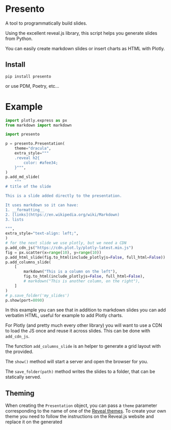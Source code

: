 # Presento

A tool to programmatically build slides.

Using the excellent reveal.js library, this script helps you generate slides from Python.

You can easily create markdown slides or insert charts as HTML with Plotly.

## Install

    pip install presento

or use PDM, Poetry, etc...

# Example

```python
import plotly.express as px
from markdown import markdown

import presento

p = presento.Presentation(
    theme="dracula",
    extra_style="""
    .reveal h2{
        color: #afee34;
    }""",
)
p.add_md_slide(
    """
# title of the slide

This is a slide added directly to the presentation.

It uses markdown so it can have:
1. __formatting__
2. [links](https://en.wikipedia.org/wiki/Markdown)
3. lists

""",
extra_style="text-align: left;",
)
# for the next slide we use plotly, but we need a CDN
p.add_cdn_js("https://cdn.plot.ly/plotly-latest.min.js")
fig = px.scatter(x=range(10), y=range(10))
p.add_html_slide(fig.to_html(include_plotlyjs=False, full_html=False))
p.add_columns_slide(
    [
        markdown("This is a column on the left"),
        fig.to_html(include_plotlyjs=False, full_html=False),
        # markdown("This is another column, on the right"),
    ]
)
# p.save_folder('my_slides')
p.show(port=8090)
```

In this example you can see that in addition to markdown slides you can add verbatim HTML, useful for example to add Plotly charts.

For Plotly (and pretty much every other library) you will want to use a CDN to load the JS once and reuse it across slides. This can be done with `add_cdn_js`.

The function `add_columns_slide` is an helper to generate a grid layout with the provided.

The `show()` method will start a server and open the browser for you.

The `save_folder(path)` method writes the slides to a folder, that can be statically served.

## Theming

When creating the `Presentation` object, you can pass a `theme` parameter corresponding to the name of one of the [Reveal themes](https://revealjs.com/themes/). To create your own theme you need to follow the instructions on the Reveal.js website and replace it on the generated